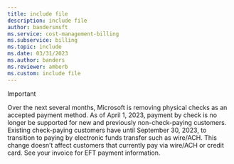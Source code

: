 ```yaml
---
title: include file
description: include file
author: bandersmsft
ms.service: cost-management-billing
ms.subservice: billing
ms.topic: include
ms.date: 03/31/2023
ms.author: banders
ms.reviewer: amberb
ms.custom: include file
---
```


> [!IMPORTANT]
> Over the next several months, Microsoft is removing physical checks as an accepted payment method. As of April 1, 2023, payment by check is no longer be supported for new and previously non-check-paying customers. Existing check-paying customers have until September 30, 2023, to transition to paying by electronic funds transfer such as wire/ACH. This change doesn’t affect customers that currently pay via wire/ACH or credit card. See your invoice for EFT payment information.